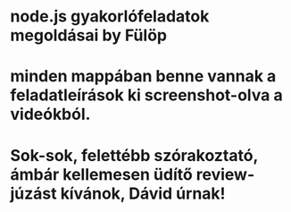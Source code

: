 # node.js gyakorlófeladatok megoldásai by Fülöp
# minden mappában benne vannak a feladatleírások ki screenshot-olva a videókból. 
# Sok-sok, felettébb szórakoztató, ámbár kellemesen üdítő review-júzást kívánok, Dávid úrnak!
